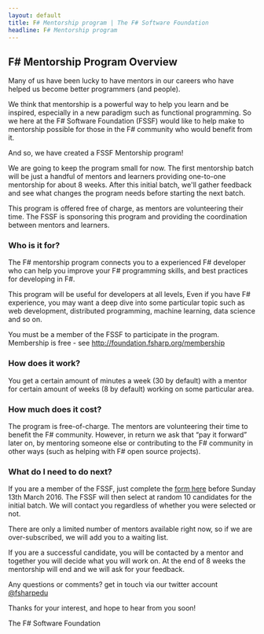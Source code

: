 ```yaml
---
layout: default
title: F# Mentorship program | The F# Software Foundation
headline: F# Mentorship program
---
```



## F# Mentorship Program Overview

Many of us have been lucky to have mentors in our careers who have helped us become better programmers (and people).

We think that mentorship is a powerful way to help you learn and be inspired, especially in a new paradigm such as functional programming. So we here at the F# Software Foundation (FSSF)  would like to help make to mentorship possible for those in the F# community who would benefit from it.

And so, we have created a FSSF Mentorship program! 

We are going to keep the program small for now. The first mentorship batch will be just a handful of mentors and learners providing one-to-one mentorship for about 8 weeks.  After this initial batch, we'll gather feedback and see what changes the program needs before starting the next batch.

This program is offered free of charge, as mentors are volunteering their time. The FSSF is sponsoring this program and providing the coordination between mentors and learners. 

### Who is it for?

The F# mentorship program connects you to a experienced F# developer who can help you improve your F# programming skills, and best practices for developing in F#.

This program will be useful for developers at all levels, Even if you have F# experience, you may want a deep dive into some particular topic such as web development, distributed programming, machine learning, data science and so on. 

You must be a member of the FSSF to participate in the program. Membership is free - see http://foundation.fsharp.org/membership

### How does it work?

You get a certain amount of minutes a week (30 by default) with a mentor for certain amount of weeks (8 by default) working on some particular area.

### How much does it cost?

The program is free-of-charge. The mentors are volunteering their time to benefit the F# community. However, in return we ask that “pay it forward” later on, by mentoring someone else or contributing to the F# community in other ways (such as helping with F# open source projects). 

### What do I need to do next?

If you are a member of the FSSF, just complete the [form here](https://fssfedu.typeform.com/to/QZEJEZ) before Sunday 13th March  2016.
The FSSF will then select at random 10 candidates for the initial batch. We will contact you regardless of whether you were selected or not.

There are only a limited number of mentors available right now, so if we are over-subscribed, we will add you to a waiting list.

If you are a successful candidate, you will be contacted by a mentor and together you will decide what you will work on. At the end of 8 weeks the mentorship will end and we will ask for your feedback.

Any questions or comments? get in touch via our twitter account [@fsharpedu](https://twitter.com/fsharpedu)

Thanks for your interest, and hope to hear from you soon!


The F# Software Foundation


